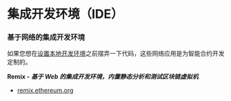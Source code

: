 # 集成开发环境（IDE）

### 基于网络的集成开发环境 <a href="#web-based-ides" id="web-based-ides"></a>

如果您想在[设置本地开发环境](https://ethereum.org/zh/developers/local-environment/)之前摆弄一下代码，这些网络应用是为智能合约开发定制的。

**Remix -** _**基于 Web 的集成开发环境，内置静态分析和测试区块链虚拟机**_

* [remix.ethereum.org](https://remix.ethereum.org/)
